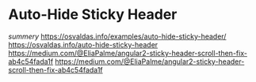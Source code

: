 # Auto-Hide Sticky Header
*summery*
https://osvaldas.info/examples/auto-hide-sticky-header/
https://osvaldas.info/auto-hide-sticky-header
https://medium.com/@EliaPalme/angular2-sticky-header-scroll-then-fix-ab4c54fada1f
https://medium.com/@EliaPalme/angular2-sticky-header-scroll-then-fix-ab4c54fada1f
